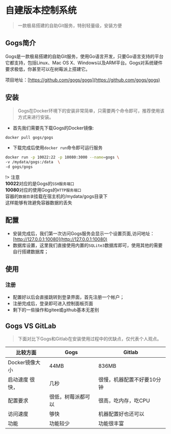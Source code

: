 # 自建版本控制系统

> 一款极易搭建的自助Git服务，特别轻量级，安装方便

## Gogs简介
Gogs是一款极易搭建的自助Git服务，使用Go语言开发，只要Go语言支持的平台它都支持，包括Linux、Mac OS X、Windows以及ARM平台。Gogs对系统硬件要求极低，你甚至可以在树莓派上搭建它。

项目地址：[https://github.com/gogs/gogs](https://github.com/gogs/gogs)

## 安装
> Gogs在Docker环境下的安装非常简单，只需要两个命令即可，推荐使用该方式来进行安装。

* 首先我们需要先下载Gogs的Docker镜像:

```bash
docker pull gogs/gogs
```

* 下载完成后使用`docker run`命令即可运行服务

```bash
docker run -p 10022:22 -p 10080:3000 --name=gogs \
-v /mydata/gogs:/data  \
-d gogs/gogs
```

!> 注意  
**10022**对应的是Gogs的`SSH服务端口`  
**10080**对应的使用Gogs的`HTTP服务端口`  
容器的`数据目录`挂载在宿主机的/mydata/gogs目录下  
这样能够有效避免容器数据的丢失

## 配置

* 安装完成后，我们第一次访问Gogs服务会显示一个设置页面,访问地址：[http://127.0.0.1:10080](http://127.0.0.1:10080)
* 数据库设置，这里我们直接使用内置的`SQLite3`数据库即可，使用其他的需要自行搭建数据库；

## 使用
### 注册

* 配置好以后会直接跳转到登录界面，首先注册一个帐户；
* 注册完成后，登录即可进入控制面板页面
* 剩下的一些操作和gitee或github基本无差别

## Gogs VS GitLab

> 下面对比下Gogs和Gitlab在安装使用过程中的优缺点，仅代表个人观点。

| 比较方面 |	Gogs |	Gitlab |
|--------|-------|---------|
|Docker镜像大小	|44MB	|836MB|
|启动速度	很快，|几秒	|很慢，机器配置不好要10分钟|
|配置要求	|很低，树莓派都可以 |	很高，吃内存，吃CPU|
|访问速度	|够快|	机器配置好也还可以|
|功能	|功能较少	|功能很丰富|